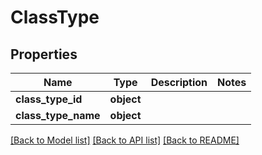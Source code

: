 # ClassType

## Properties
Name | Type | Description | Notes
------------ | ------------- | ------------- | -------------
**class_type_id** | **object** |  | 
**class_type_name** | **object** |  | 

[[Back to Model list]](../README.md#documentation-for-models) [[Back to API list]](../README.md#documentation-for-api-endpoints) [[Back to README]](../README.md)


